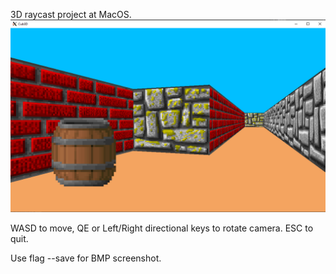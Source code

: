 3D raycast project at MacOS.
![Иллюстрация к проекту](https://github.com/xTSL-echiles/cub3d/blob/master/Screenshot_1.png)

WASD to move, QE or Left/Right directional keys to rotate camera. ESC to quit.

Use flag --save for BMP screenshot.
